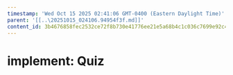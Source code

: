 ```yaml
---
timestamp: 'Wed Oct 15 2025 02:41:06 GMT-0400 (Eastern Daylight Time)'
parent: '[[..\20251015_024106.94954f3f.md]]'
content_id: 3b4676858fec2532ce72f8b730e41776ee21e5a68b4c1c036c7699e92c459b5d
---
```


# implement: Quiz
